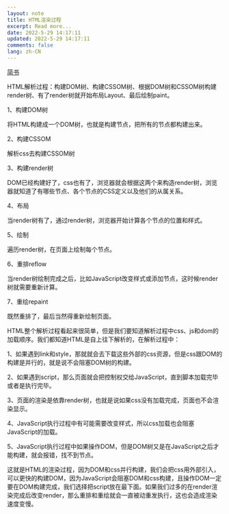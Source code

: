 ```yaml
---
layout: note
title: HTML渲染过程
excerpt: Read more...
date: 2022-5-29 14:17:11
updated: 2022-5-29 14:17:11
comments: false
lang: zh-CN
---
```


[简书](https://www.jianshu.com/p/d15a04fb35ea)

HTML解析过程：构建DOM树、构建CSSOM树、根据DOM树和CSSOM树构建render树、有了render树就开始布局Layout、最后绘制paint。

1、构建DOM树

将HTML构建成一个DOM树，也就是构建节点，把所有的节点都构建出来。

2、构建CSSOM

解析css去构建CSSOM树

3、构建render树

DOM已经构建好了，css也有了，浏览器就会根据这两个来构造render树，浏览器就知道了有哪些节点、各个节点的CSS定义以及他们的从属关系。

4、布局

当render树有了，通过render树，浏览器开始计算各个节点的位置和样式。

5、绘制

遍历render树，在页面上绘制每个节点。

6、重排reflow

当render树绘制完成之后，比如JavaScript改变样式或添加节点，这时候render树就需要重新计算。

7、重绘repaint

既然重排了，最后当然得重新绘制页面。

HTML整个解析过程看起来很简单，但是我们要知道解析过程中css、js和dom的加载顺序。我们都知道HTML是自上往下解析的，在解析过程中：

1、如果遇到link和style，那就就会去下载这些外部的css资源，但是css跟DOM的构建是并行的，就是说不会阻塞DOM树的构建。

2、如果遇到script，那么页面就会把控制权交给JavaScript，直到脚本加载完毕或者是执行完毕。

3、页面的渲染是依靠render树，也就是说如果css没有加载完成，页面也不会渲染显示。

4、JavaScript执行过程中有可能需要改变样式，所以css加载也会阻塞JavaScript的加载。

5、JavaScript执行过程中如果操作DOM，但是DOM树又是在JavaScript之后才能构建，就会报错，找不到节点。

这就是HTML的渲染过程，因为DOM和css并行构建，我们会把css用外部引入，可以更快的构建DOM，因为JavaScript会阻塞DOM和css构建，且操作DOM一定要在DOM构建完成，我们选择把script放在最下面。如果我们过多的在render渲染完成后改变render，那么重排和重绘就会一直被动重发执行，这也会造成渲染速度变慢。
  